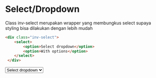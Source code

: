 # Select/Dropdown
Class inv-select merupakan wrapper yang membungkus select supaya styling bisa dilakukan dengan lebih mudah

```html
<div class="inv-select">
    <select>
        <option>Select dropdown</option>
        <option>With options</option>
    </select>
 </div>
```

<div class="inv-select">
    <select>
        <option>Select dropdown</option>
        <option>With options</option>
    </select>
 </div>